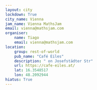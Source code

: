 ```yaml
---
layout: city                                           
lockdown: True
city_name: Vienna                                                               
jam_name: Vienna MathsJam
email: vienna@mathsjam.com
organiser:
    name: Tiago
    email: vienna@mathsjam.com
location:
    group: rest-of-world
    pub_name: "Café Eiles"
    description: " on Josefstädter Str"
    url: https://cafe-eiles.at/
    lat: 16.3548517
    lon: 48.2092944
hiatus: True
---
```

